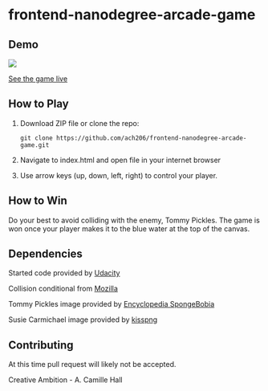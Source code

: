 frontend-nanodegree-arcade-game
===============================

## Demo
<img src="https://media.giphy.com/media/RkJjoIzl7Waeg0I3ZG/giphy.gif"/>

[See the game live](https://ach206.github.io/frontend-nanodegree-arcade-game/)

## How to Play
1) Download ZIP file or clone the repo:

    ```git clone https://github.com/ach206/frontend-nanodegree-arcade-game.git```

2) Navigate to index.html and open file in your internet browser

3) Use arrow keys (up, down, left, right) to control your player.
## How to Win
Do your best to avoid colliding with the enemy, Tommy Pickles.
The game is won once your player makes it to the blue water
at the top of the canvas.


## Dependencies
Started code provided by [Udacity](www.udacity.com)

Collision conditional from [Mozilla](https://developer.mozilla.org/en-US/docs/Games/Techniques/2D_collision_detection)

Tommy Pickles image provided by [Encyclopedia SpongeBobia](https://vignette.wikia.nocookie.net/spongebob/images/8/8b/Tommy-rugrats-29976925-1023-870.png/revision/latest?cb=20160331054033)

Susie Carmichael image provided by [kisspng](https://banner2.kisspng.com/20180410/xtw/kisspng-susie-carmichael-angelica-pickles-tommy-pickles-ch-rugrats-5acc8d6a4dfd98.8798199915233549863195.jpg)

## Contributing
At this time pull request will likely not be accepted.

Creative Ambition - A. Camille Hall

